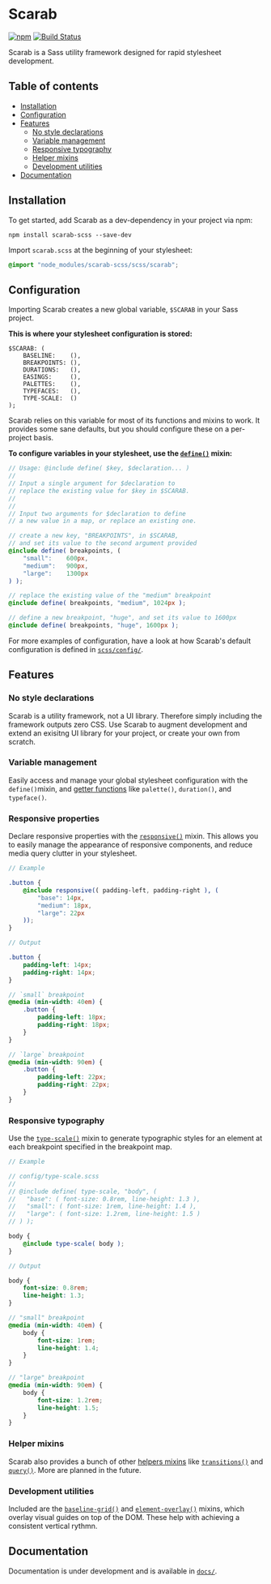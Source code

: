 # Scarab

[![npm](https://img.shields.io/npm/v/scarab-scss.svg)](https://www.npmjs.com/package/scarab-scss) [![Build Status](https://travis-ci.org/watchtowerdigital/scarab.svg?branch=master)](https://travis-ci.org/watchtowerdigital/scarab) 

Scarab is a Sass utility framework designed for rapid stylesheet development.

## Table of contents
* [Installation](#installation)
* [Configuration](#configuration)
* [Features](#features)
	* [No style declarations](#no-style-declarations)
	* [Variable management](#variable-management)
	* [Responsive typography](#responsive-typography)
	* [Helper mixins](#helper-mixins)
	* [Development utilities](#development-utilities)
* [Documentation](#documentation)

## Installation
To get started, add Scarab as a dev-dependency in your project via npm:
```
npm install scarab-scss --save-dev
```

Import `scarab.scss` at the beginning of your stylesheet:
```scss
@import "node_modules/scarab-scss/scss/scarab";
```

## Configuration
Importing Scarab creates a new global variable, `$SCARAB` in your Sass project.

**This is where your stylesheet configuration is stored:**

```
$SCARAB: (
	BASELINE:    (),
	BREAKPOINTS: (),
	DURATIONS:   (),
	EASINGS:     (),
	PALETTES:    (),
	TYPEFACES:   (),
	TYPE-SCALE:  ()
);
```

Scarab relies on this variable for most of its functions and mixins to work. It provides some sane defaults, but you should configure these on a per-project basis.

**To configure variables in your stylesheet, use the [`define()`](scss/lib/define.scss) mixin:**

```scss
// Usage: @include define( $key, $declaration... )
//
// Input a single argument for $declaration to 
// replace the existing value for $key in $SCARAB.
//
//
// Input two arguments for $declaration to define
// a new value in a map, or replace an existing one.

// create a new key, "BREAKPOINTS", in $SCARAB,
// and set its value to the second argument provided
@include define( breakpoints, (
	"small":	600px,
	"medium":	900px,
	"large":	1300px
) );

// replace the existing value of the "medium" breakpoint
@include define( breakpoints, "medium", 1024px );

// define a new breakpoint, "huge", and set its value to 1600px
@include define( breakpoints, "huge", 1600px );
```

For more examples of configuration, have a look at how Scarab's default configuration is defined in [`scss/config/`](scss/config/).

## Features

### No style declarations
Scarab is a utility framework, not a UI library. Therefore simply including the framework outputs zero CSS. Use Scarab to augment development and extend an exisitng UI library for your project, or create your own from scratch.

### Variable management
Easily access and manage your global stylesheet configuration with the `define()`mixin, and [getter functions](scss/getters/) like `palette()`, `duration()`, and `typeface()`.

### Responsive properties
Declare responsive properties with the [`responsive()`](scss/helpers/responsive.scss) mixin. This allows you to easily manage the appearance of responsive components, and reduce media query clutter in your stylesheet.

```scss
// Example

.button {
	@include responsive(( padding-left, padding-right ), (
		"base": 14px,
		"medium": 18px,
		"large": 22px
	));
}
```

```scss
// Output

.button {
	padding-left: 14px;
	padding-right: 14px;
}

// `small` breakpoint
@media (min-width: 40em) {
	.button {
		padding-left: 18px;
		padding-right: 18px;
	}
}

// `large` breakpoint
@media (min-width: 90em) {
	.button {
		padding-left: 22px;
		padding-right: 22px;
	}
}
```

### Responsive typography
Use the [`type-scale()`](scss/helpers/type-scale.scss) mixin to generate typographic styles for an element at each breakpoint specified in the breakpoint map.

```scss
// Example

// config/type-scale.scss
//
// @include define( type-scale, "body", (
// 	 "base": ( font-size: 0.8rem, line-height: 1.3 ),
// 	 "small": ( font-size: 1rem, line-height: 1.4 ),
// 	 "large": ( font-size: 1.2rem, line-height: 1.5 )
// ) );

body {
	@include type-scale( body );
}
```
```scss
// Output

body {
	font-size: 0.8rem;
	line-height: 1.3;
}

// "small" breakpoint
@media (min-width: 40em) {
	body {
		font-size: 1rem;
		line-height: 1.4;
	}
}

// "large" breakpoint
@media (min-width: 90em) {
	body {
		font-size: 1.2rem;
		line-height: 1.5;
	}
}
```

### Helper mixins
Scarab also provides a bunch of other [helpers mixins](scss/helpers/) like [`transitions()`](scss/helpers/transitions.scss) and [`query()`](scss/helpers/query.scss). More are planned in the future.

### Development utilities
Included are the [`baseline-grid()`](scss/utilities/baseline-grid.scss) and [`element-overlay()`](scss/utilities/element-overlay.scss) mixins, which overlay visual guides on top of the DOM. These help with achieving a consistent vertical rythmn.

## Documentation
Documentation is under development and is available in [`docs/`](/docs/).
